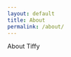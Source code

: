 ```yaml
---
layout: default
title: About
permalink: /about/
---
```


<!-- The three dashes --- mean process the above in Jekyll -->

About Tiffy
